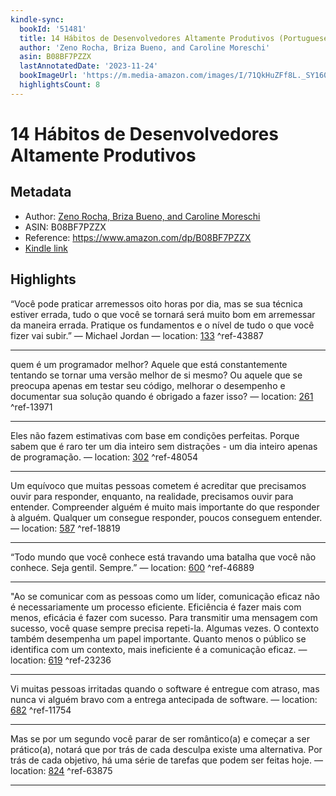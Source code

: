 ```yaml
---
kindle-sync:
  bookId: '51481'
  title: 14 Hábitos de Desenvolvedores Altamente Produtivos (Portuguese Edition)
  author: 'Zeno Rocha, Briza Bueno, and Caroline Moreschi'
  asin: B08BF7PZZX
  lastAnnotatedDate: '2023-11-24'
  bookImageUrl: 'https://m.media-amazon.com/images/I/71QkHuZFf8L._SY160.jpg'
  highlightsCount: 8
---
```

# 14 Hábitos de Desenvolvedores Altamente Produtivos
## Metadata
* Author: [Zeno Rocha, Briza Bueno, and Caroline Moreschi](https://www.amazon.comundefined)
* ASIN: B08BF7PZZX
* Reference: https://www.amazon.com/dp/B08BF7PZZX
* [Kindle link](kindle://book?action=open&asin=B08BF7PZZX)

## Highlights
“Você pode praticar arremessos oito horas por dia, mas se sua técnica estiver errada, tudo o que você se tornará será muito bom em arremessar da maneira errada. Pratique os fundamentos e o nível de tudo o que você fizer vai subir.” — Michael Jordan — location: [133](kindle://book?action=open&asin=B08BF7PZZX&location=133) ^ref-43887

---
quem é um programador melhor? Aquele que está constantemente tentando se tornar uma versão melhor de si mesmo? Ou aquele que se preocupa apenas em testar seu código, melhorar o desempenho e documentar sua solução quando é obrigado a fazer isso? — location: [261](kindle://book?action=open&asin=B08BF7PZZX&location=261) ^ref-13971

---
Eles não fazem estimativas com base em condições perfeitas. Porque sabem que é raro ter um dia inteiro sem distrações - um dia inteiro apenas de programação. — location: [302](kindle://book?action=open&asin=B08BF7PZZX&location=302) ^ref-48054

---
Um equívoco que muitas pessoas cometem é acreditar que precisamos ouvir para responder, enquanto, na realidade, precisamos ouvir para entender. Compreender alguém é muito mais importante do que responder à alguém. Qualquer um consegue responder, poucos conseguem entender. — location: [587](kindle://book?action=open&asin=B08BF7PZZX&location=587) ^ref-18819

---
“Todo mundo que você conhece está travando uma batalha que você não conhece. Seja gentil. Sempre.” — location: [600](kindle://book?action=open&asin=B08BF7PZZX&location=600) ^ref-46889

---
"Ao se comunicar com as pessoas como um líder, comunicação eficaz não é necessariamente um processo eficiente. Eficiência é fazer mais com menos, eficácia é fazer com sucesso. Para transmitir uma mensagem com sucesso, você quase sempre precisa repeti-la. Algumas vezes. O contexto também desempenha um papel importante. Quanto menos o público se identifica com um contexto, mais ineficiente é a comunicação eficaz. — location: [619](kindle://book?action=open&asin=B08BF7PZZX&location=619) ^ref-23236

---
Vi muitas pessoas irritadas quando o software é entregue com atraso, mas nunca vi alguém bravo com a entrega antecipada de software. — location: [682](kindle://book?action=open&asin=B08BF7PZZX&location=682) ^ref-11754

---
Mas se por um segundo você parar de ser romântico(a) e começar a ser prático(a), notará que por trás de cada desculpa existe uma alternativa. Por trás de cada objetivo, há uma série de tarefas que podem ser feitas hoje. — location: [824](kindle://book?action=open&asin=B08BF7PZZX&location=824) ^ref-63875

---
